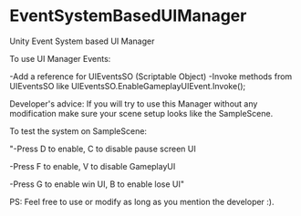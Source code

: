 # EventSystemBasedUIManager
 Unity Event System based UI Manager
 
 To use UI Manager Events: 
 
 -Add a reference for UIEventsSO (Scriptable Object)
 -Invoke methods from UIEventsSO like UIEventsSO.EnableGameplayUIEvent.Invoke();
 
 Developer's advice: If you will try to use this Manager without any modification make sure your scene setup looks like the SampleScene.
 
 To test the system on SampleScene: 
 
 "-Press D to enable, C to disable pause screen UI

-Press F to enable, V to disable GameplayUI

-Press G to enable win UI, B to enable lose UI"

PS: Feel free to use or modify as long as you mention the developer :).

